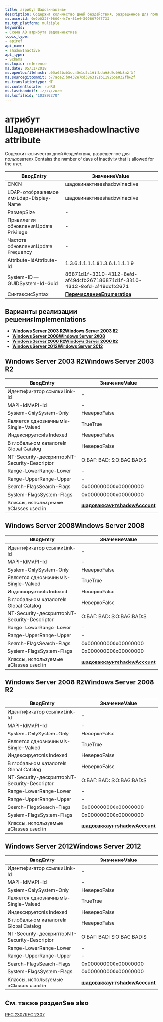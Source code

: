 ```yaml
---
title: атрибут Шадовинактиве
description: Содержит количество дней бездействия, разрешенное для пользователя.
ms.assetid: 0e6b023f-9806-4c7e-82e4-505807647733
ms.tgt_platform: multiple
keywords:
- Схема AD атрибута Шадовинактиве
topic_type:
- apiref
api_name:
- shadowInactive
api_type:
- Schema
ms.topic: reference
ms.date: 05/31/2018
ms.openlocfilehash: c05a63ba03cc45e1c5c1914bda98d9c09b8a2f3f
ms.sourcegitcommit: b77ace27b0432e7cd3863191b11926be032fbe2f
ms.translationtype: MT
ms.contentlocale: ru-RU
ms.lasthandoff: 12/14/2020
ms.locfileid: "103893270"
---
```

# <a name="shadowinactive-attribute"></a><span data-ttu-id="f77fb-104">атрибут Шадовинактиве</span><span class="sxs-lookup"><span data-stu-id="f77fb-104">shadowInactive attribute</span></span>

<span data-ttu-id="f77fb-105">Содержит количество дней бездействия, разрешенное для пользователя.</span><span class="sxs-lookup"><span data-stu-id="f77fb-105">Contains the number of days of inactivity that is allowed for the user.</span></span>



| <span data-ttu-id="f77fb-106">Ввод</span><span class="sxs-lookup"><span data-stu-id="f77fb-106">Entry</span></span> | <span data-ttu-id="f77fb-107">Значение</span><span class="sxs-lookup"><span data-stu-id="f77fb-107">Value</span></span> |
|-------------------|--------------------------------------|
| <span data-ttu-id="f77fb-108">CN</span><span class="sxs-lookup"><span data-stu-id="f77fb-108">CN</span></span>                | <span data-ttu-id="f77fb-109">шадовинактиве</span><span class="sxs-lookup"><span data-stu-id="f77fb-109">shadowInactive</span></span>                       |
| <span data-ttu-id="f77fb-110">LDAP-отображаемое имя</span><span class="sxs-lookup"><span data-stu-id="f77fb-110">Ldap-Display-Name</span></span> | <span data-ttu-id="f77fb-111">шадовинактиве</span><span class="sxs-lookup"><span data-stu-id="f77fb-111">shadowInactive</span></span>                       |
| <span data-ttu-id="f77fb-112">Размер</span><span class="sxs-lookup"><span data-stu-id="f77fb-112">Size</span></span>              | \-                                   |
| <span data-ttu-id="f77fb-113">Привилегия обновления</span><span class="sxs-lookup"><span data-stu-id="f77fb-113">Update Privilege</span></span>  | \-                                   |
| <span data-ttu-id="f77fb-114">Частота обновления</span><span class="sxs-lookup"><span data-stu-id="f77fb-114">Update Frequency</span></span>  | \-                                   |
| <span data-ttu-id="f77fb-115">Attribute-Id</span><span class="sxs-lookup"><span data-stu-id="f77fb-115">Attribute-Id</span></span>      | <span data-ttu-id="f77fb-116">1.3.6.1.1.1.1.9</span><span class="sxs-lookup"><span data-stu-id="f77fb-116">1.3.6.1.1.1.1.9</span></span>                      |
| <span data-ttu-id="f77fb-117">System-ID — GUID</span><span class="sxs-lookup"><span data-stu-id="f77fb-117">System-Id-Guid</span></span>    | <span data-ttu-id="f77fb-118">86871d1f-3310-4312-8efd-af49dcfb2671</span><span class="sxs-lookup"><span data-stu-id="f77fb-118">86871d1f-3310-4312-8efd-af49dcfb2671</span></span> |
| <span data-ttu-id="f77fb-119">Синтаксис</span><span class="sxs-lookup"><span data-stu-id="f77fb-119">Syntax</span></span>            | [<span data-ttu-id="f77fb-120">**Перечисление**</span><span class="sxs-lookup"><span data-stu-id="f77fb-120">**Enumeration**</span></span>](s-enumeration.md) |



## <a name="implementations"></a><span data-ttu-id="f77fb-121">Варианты реализации решения</span><span class="sxs-lookup"><span data-stu-id="f77fb-121">Implementations</span></span>

-   [<span data-ttu-id="f77fb-122">**Windows Server 2003 R2**</span><span class="sxs-lookup"><span data-stu-id="f77fb-122">**Windows Server 2003 R2**</span></span>](#windows-server-2003-r2)
-   [<span data-ttu-id="f77fb-123">**Windows Server 2008**</span><span class="sxs-lookup"><span data-stu-id="f77fb-123">**Windows Server 2008**</span></span>](#windows-server-2008)
-   [<span data-ttu-id="f77fb-124">**Windows Server 2008 R2**</span><span class="sxs-lookup"><span data-stu-id="f77fb-124">**Windows Server 2008 R2**</span></span>](#windows-server-2008-r2)
-   [<span data-ttu-id="f77fb-125">**Windows Server 2012**</span><span class="sxs-lookup"><span data-stu-id="f77fb-125">**Windows Server 2012**</span></span>](#windows-server-2012)

## <a name="windows-server-2003-r2"></a><span data-ttu-id="f77fb-126">Windows Server 2003 R2</span><span class="sxs-lookup"><span data-stu-id="f77fb-126">Windows Server 2003 R2</span></span>



| <span data-ttu-id="f77fb-127">Ввод</span><span class="sxs-lookup"><span data-stu-id="f77fb-127">Entry</span></span> | <span data-ttu-id="f77fb-128">Значение</span><span class="sxs-lookup"><span data-stu-id="f77fb-128">Value</span></span> |
|------------------------|-----------------------------------------------------|
| <span data-ttu-id="f77fb-129">Идентификатор ссылки</span><span class="sxs-lookup"><span data-stu-id="f77fb-129">Link-Id</span></span>                | \-                                                  |
| <span data-ttu-id="f77fb-130">MAPI-Id</span><span class="sxs-lookup"><span data-stu-id="f77fb-130">MAPI-Id</span></span>                | \-                                                  |
| <span data-ttu-id="f77fb-131">System-Only</span><span class="sxs-lookup"><span data-stu-id="f77fb-131">System-Only</span></span>            | <span data-ttu-id="f77fb-132">Неверно</span><span class="sxs-lookup"><span data-stu-id="f77fb-132">False</span></span>                                               |
| <span data-ttu-id="f77fb-133">Является однозначным</span><span class="sxs-lookup"><span data-stu-id="f77fb-133">Is-Single-Valued</span></span>       | <span data-ttu-id="f77fb-134">True</span><span class="sxs-lookup"><span data-stu-id="f77fb-134">True</span></span>                                                |
| <span data-ttu-id="f77fb-135">Индексируется</span><span class="sxs-lookup"><span data-stu-id="f77fb-135">Is Indexed</span></span>             | <span data-ttu-id="f77fb-136">Неверно</span><span class="sxs-lookup"><span data-stu-id="f77fb-136">False</span></span>                                               |
| <span data-ttu-id="f77fb-137">В глобальном каталоге</span><span class="sxs-lookup"><span data-stu-id="f77fb-137">In Global Catalog</span></span>      | <span data-ttu-id="f77fb-138">Неверно</span><span class="sxs-lookup"><span data-stu-id="f77fb-138">False</span></span>                                               |
| <span data-ttu-id="f77fb-139">NT-Security-дескриптор</span><span class="sxs-lookup"><span data-stu-id="f77fb-139">NT-Security-Descriptor</span></span> | <span data-ttu-id="f77fb-140">О:БАГ: BAD: S:</span><span class="sxs-lookup"><span data-stu-id="f77fb-140">O:BAG:BAD:S:</span></span>                                        |
| <span data-ttu-id="f77fb-141">Range-Lower</span><span class="sxs-lookup"><span data-stu-id="f77fb-141">Range-Lower</span></span>            | \-                                                  |
| <span data-ttu-id="f77fb-142">Range-Upper</span><span class="sxs-lookup"><span data-stu-id="f77fb-142">Range-Upper</span></span>            | \-                                                  |
| <span data-ttu-id="f77fb-143">Search-Flags</span><span class="sxs-lookup"><span data-stu-id="f77fb-143">Search-Flags</span></span>           | <span data-ttu-id="f77fb-144">0x00000000</span><span class="sxs-lookup"><span data-stu-id="f77fb-144">0x00000000</span></span>                                          |
| <span data-ttu-id="f77fb-145">System-Flags</span><span class="sxs-lookup"><span data-stu-id="f77fb-145">System-Flags</span></span>           | <span data-ttu-id="f77fb-146">0x00000000</span><span class="sxs-lookup"><span data-stu-id="f77fb-146">0x00000000</span></span>                                          |
| <span data-ttu-id="f77fb-147">Классы, используемые в</span><span class="sxs-lookup"><span data-stu-id="f77fb-147">Classes used in</span></span>        | [<span data-ttu-id="f77fb-148">**шадоваккаунт**</span><span class="sxs-lookup"><span data-stu-id="f77fb-148">**shadowAccount**</span></span>](c-shadowaccount.md)<br/> |



## <a name="windows-server-2008"></a><span data-ttu-id="f77fb-149">Windows Server 2008</span><span class="sxs-lookup"><span data-stu-id="f77fb-149">Windows Server 2008</span></span>



| <span data-ttu-id="f77fb-150">Ввод</span><span class="sxs-lookup"><span data-stu-id="f77fb-150">Entry</span></span> | <span data-ttu-id="f77fb-151">Значение</span><span class="sxs-lookup"><span data-stu-id="f77fb-151">Value</span></span> |
|------------------------|-----------------------------------------------------|
| <span data-ttu-id="f77fb-152">Идентификатор ссылки</span><span class="sxs-lookup"><span data-stu-id="f77fb-152">Link-Id</span></span>                | \-                                                  |
| <span data-ttu-id="f77fb-153">MAPI-Id</span><span class="sxs-lookup"><span data-stu-id="f77fb-153">MAPI-Id</span></span>                | \-                                                  |
| <span data-ttu-id="f77fb-154">System-Only</span><span class="sxs-lookup"><span data-stu-id="f77fb-154">System-Only</span></span>            | <span data-ttu-id="f77fb-155">Неверно</span><span class="sxs-lookup"><span data-stu-id="f77fb-155">False</span></span>                                               |
| <span data-ttu-id="f77fb-156">Является однозначным</span><span class="sxs-lookup"><span data-stu-id="f77fb-156">Is-Single-Valued</span></span>       | <span data-ttu-id="f77fb-157">True</span><span class="sxs-lookup"><span data-stu-id="f77fb-157">True</span></span>                                                |
| <span data-ttu-id="f77fb-158">Индексируется</span><span class="sxs-lookup"><span data-stu-id="f77fb-158">Is Indexed</span></span>             | <span data-ttu-id="f77fb-159">Неверно</span><span class="sxs-lookup"><span data-stu-id="f77fb-159">False</span></span>                                               |
| <span data-ttu-id="f77fb-160">В глобальном каталоге</span><span class="sxs-lookup"><span data-stu-id="f77fb-160">In Global Catalog</span></span>      | <span data-ttu-id="f77fb-161">Неверно</span><span class="sxs-lookup"><span data-stu-id="f77fb-161">False</span></span>                                               |
| <span data-ttu-id="f77fb-162">NT-Security-дескриптор</span><span class="sxs-lookup"><span data-stu-id="f77fb-162">NT-Security-Descriptor</span></span> | <span data-ttu-id="f77fb-163">О:БАГ: BAD: S:</span><span class="sxs-lookup"><span data-stu-id="f77fb-163">O:BAG:BAD:S:</span></span>                                        |
| <span data-ttu-id="f77fb-164">Range-Lower</span><span class="sxs-lookup"><span data-stu-id="f77fb-164">Range-Lower</span></span>            | \-                                                  |
| <span data-ttu-id="f77fb-165">Range-Upper</span><span class="sxs-lookup"><span data-stu-id="f77fb-165">Range-Upper</span></span>            | \-                                                  |
| <span data-ttu-id="f77fb-166">Search-Flags</span><span class="sxs-lookup"><span data-stu-id="f77fb-166">Search-Flags</span></span>           | <span data-ttu-id="f77fb-167">0x00000000</span><span class="sxs-lookup"><span data-stu-id="f77fb-167">0x00000000</span></span>                                          |
| <span data-ttu-id="f77fb-168">System-Flags</span><span class="sxs-lookup"><span data-stu-id="f77fb-168">System-Flags</span></span>           | <span data-ttu-id="f77fb-169">0x00000000</span><span class="sxs-lookup"><span data-stu-id="f77fb-169">0x00000000</span></span>                                          |
| <span data-ttu-id="f77fb-170">Классы, используемые в</span><span class="sxs-lookup"><span data-stu-id="f77fb-170">Classes used in</span></span>        | [<span data-ttu-id="f77fb-171">**шадоваккаунт**</span><span class="sxs-lookup"><span data-stu-id="f77fb-171">**shadowAccount**</span></span>](c-shadowaccount.md)<br/> |



## <a name="windows-server-2008-r2"></a><span data-ttu-id="f77fb-172">Windows Server 2008 R2</span><span class="sxs-lookup"><span data-stu-id="f77fb-172">Windows Server 2008 R2</span></span>



| <span data-ttu-id="f77fb-173">Ввод</span><span class="sxs-lookup"><span data-stu-id="f77fb-173">Entry</span></span> | <span data-ttu-id="f77fb-174">Значение</span><span class="sxs-lookup"><span data-stu-id="f77fb-174">Value</span></span> |
|------------------------|-----------------------------------------------------|
| <span data-ttu-id="f77fb-175">Идентификатор ссылки</span><span class="sxs-lookup"><span data-stu-id="f77fb-175">Link-Id</span></span>                | \-                                                  |
| <span data-ttu-id="f77fb-176">MAPI-Id</span><span class="sxs-lookup"><span data-stu-id="f77fb-176">MAPI-Id</span></span>                | \-                                                  |
| <span data-ttu-id="f77fb-177">System-Only</span><span class="sxs-lookup"><span data-stu-id="f77fb-177">System-Only</span></span>            | <span data-ttu-id="f77fb-178">Неверно</span><span class="sxs-lookup"><span data-stu-id="f77fb-178">False</span></span>                                               |
| <span data-ttu-id="f77fb-179">Является однозначным</span><span class="sxs-lookup"><span data-stu-id="f77fb-179">Is-Single-Valued</span></span>       | <span data-ttu-id="f77fb-180">True</span><span class="sxs-lookup"><span data-stu-id="f77fb-180">True</span></span>                                                |
| <span data-ttu-id="f77fb-181">Индексируется</span><span class="sxs-lookup"><span data-stu-id="f77fb-181">Is Indexed</span></span>             | <span data-ttu-id="f77fb-182">Неверно</span><span class="sxs-lookup"><span data-stu-id="f77fb-182">False</span></span>                                               |
| <span data-ttu-id="f77fb-183">В глобальном каталоге</span><span class="sxs-lookup"><span data-stu-id="f77fb-183">In Global Catalog</span></span>      | <span data-ttu-id="f77fb-184">Неверно</span><span class="sxs-lookup"><span data-stu-id="f77fb-184">False</span></span>                                               |
| <span data-ttu-id="f77fb-185">NT-Security-дескриптор</span><span class="sxs-lookup"><span data-stu-id="f77fb-185">NT-Security-Descriptor</span></span> | <span data-ttu-id="f77fb-186">О:БАГ: BAD: S:</span><span class="sxs-lookup"><span data-stu-id="f77fb-186">O:BAG:BAD:S:</span></span>                                        |
| <span data-ttu-id="f77fb-187">Range-Lower</span><span class="sxs-lookup"><span data-stu-id="f77fb-187">Range-Lower</span></span>            | \-                                                  |
| <span data-ttu-id="f77fb-188">Range-Upper</span><span class="sxs-lookup"><span data-stu-id="f77fb-188">Range-Upper</span></span>            | \-                                                  |
| <span data-ttu-id="f77fb-189">Search-Flags</span><span class="sxs-lookup"><span data-stu-id="f77fb-189">Search-Flags</span></span>           | <span data-ttu-id="f77fb-190">0x00000000</span><span class="sxs-lookup"><span data-stu-id="f77fb-190">0x00000000</span></span>                                          |
| <span data-ttu-id="f77fb-191">System-Flags</span><span class="sxs-lookup"><span data-stu-id="f77fb-191">System-Flags</span></span>           | <span data-ttu-id="f77fb-192">0x00000000</span><span class="sxs-lookup"><span data-stu-id="f77fb-192">0x00000000</span></span>                                          |
| <span data-ttu-id="f77fb-193">Классы, используемые в</span><span class="sxs-lookup"><span data-stu-id="f77fb-193">Classes used in</span></span>        | [<span data-ttu-id="f77fb-194">**шадоваккаунт**</span><span class="sxs-lookup"><span data-stu-id="f77fb-194">**shadowAccount**</span></span>](c-shadowaccount.md)<br/> |



## <a name="windows-server-2012"></a><span data-ttu-id="f77fb-195">Windows Server 2012</span><span class="sxs-lookup"><span data-stu-id="f77fb-195">Windows Server 2012</span></span>



| <span data-ttu-id="f77fb-196">Ввод</span><span class="sxs-lookup"><span data-stu-id="f77fb-196">Entry</span></span> | <span data-ttu-id="f77fb-197">Значение</span><span class="sxs-lookup"><span data-stu-id="f77fb-197">Value</span></span> |
|------------------------|-----------------------------------------------------|
| <span data-ttu-id="f77fb-198">Идентификатор ссылки</span><span class="sxs-lookup"><span data-stu-id="f77fb-198">Link-Id</span></span>                | \-                                                  |
| <span data-ttu-id="f77fb-199">MAPI-Id</span><span class="sxs-lookup"><span data-stu-id="f77fb-199">MAPI-Id</span></span>                | \-                                                  |
| <span data-ttu-id="f77fb-200">System-Only</span><span class="sxs-lookup"><span data-stu-id="f77fb-200">System-Only</span></span>            | <span data-ttu-id="f77fb-201">Неверно</span><span class="sxs-lookup"><span data-stu-id="f77fb-201">False</span></span>                                               |
| <span data-ttu-id="f77fb-202">Является однозначным</span><span class="sxs-lookup"><span data-stu-id="f77fb-202">Is-Single-Valued</span></span>       | <span data-ttu-id="f77fb-203">True</span><span class="sxs-lookup"><span data-stu-id="f77fb-203">True</span></span>                                                |
| <span data-ttu-id="f77fb-204">Индексируется</span><span class="sxs-lookup"><span data-stu-id="f77fb-204">Is Indexed</span></span>             | <span data-ttu-id="f77fb-205">Неверно</span><span class="sxs-lookup"><span data-stu-id="f77fb-205">False</span></span>                                               |
| <span data-ttu-id="f77fb-206">В глобальном каталоге</span><span class="sxs-lookup"><span data-stu-id="f77fb-206">In Global Catalog</span></span>      | <span data-ttu-id="f77fb-207">Неверно</span><span class="sxs-lookup"><span data-stu-id="f77fb-207">False</span></span>                                               |
| <span data-ttu-id="f77fb-208">NT-Security-дескриптор</span><span class="sxs-lookup"><span data-stu-id="f77fb-208">NT-Security-Descriptor</span></span> | <span data-ttu-id="f77fb-209">О:БАГ: BAD: S:</span><span class="sxs-lookup"><span data-stu-id="f77fb-209">O:BAG:BAD:S:</span></span>                                        |
| <span data-ttu-id="f77fb-210">Range-Lower</span><span class="sxs-lookup"><span data-stu-id="f77fb-210">Range-Lower</span></span>            | \-                                                  |
| <span data-ttu-id="f77fb-211">Range-Upper</span><span class="sxs-lookup"><span data-stu-id="f77fb-211">Range-Upper</span></span>            | \-                                                  |
| <span data-ttu-id="f77fb-212">Search-Flags</span><span class="sxs-lookup"><span data-stu-id="f77fb-212">Search-Flags</span></span>           | <span data-ttu-id="f77fb-213">0x00000000</span><span class="sxs-lookup"><span data-stu-id="f77fb-213">0x00000000</span></span>                                          |
| <span data-ttu-id="f77fb-214">System-Flags</span><span class="sxs-lookup"><span data-stu-id="f77fb-214">System-Flags</span></span>           | <span data-ttu-id="f77fb-215">0x00000000</span><span class="sxs-lookup"><span data-stu-id="f77fb-215">0x00000000</span></span>                                          |
| <span data-ttu-id="f77fb-216">Классы, используемые в</span><span class="sxs-lookup"><span data-stu-id="f77fb-216">Classes used in</span></span>        | [<span data-ttu-id="f77fb-217">**шадоваккаунт**</span><span class="sxs-lookup"><span data-stu-id="f77fb-217">**shadowAccount**</span></span>](c-shadowaccount.md)<br/> |



## <a name="see-also"></a><span data-ttu-id="f77fb-218">См. также раздел</span><span class="sxs-lookup"><span data-stu-id="f77fb-218">See also</span></span>

<dl> <dt>

[<span data-ttu-id="f77fb-219">RFC 2307</span><span class="sxs-lookup"><span data-stu-id="f77fb-219">RFC 2307</span></span>](https://www.ietf.org/rfc/rfc2307.txt)
</dt> </dl>

 

 





